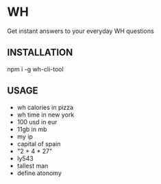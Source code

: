 # WH
Get instant answers to your everyday WH questions

## INSTALLATION
npm i -g wh-cli-tool

## USAGE
- wh calories in pizza
- wh time in new york
- 100 usd in eur
- 11gb in mb
- my ip
- capital of spain
- "2 + 4 * 27"
- ly543
- tallest man
- define atonomy
